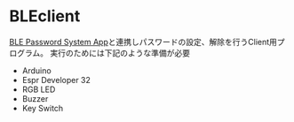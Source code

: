 # BLEclient
[BLE Password System App](https://github.com/pisea/BLEPasswordSystem)と連携しパスワードの設定、解除を行うClient用プログラム。
実行のためには下記のような準備が必要
- Arduino
- Espr Developer 32
- RGB LED
- Buzzer
- Key Switch

